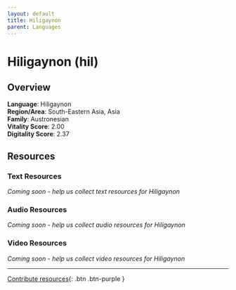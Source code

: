```yaml
---
layout: default
title: Hiligaynon
parent: Languages
---
```


# Hiligaynon (hil)

## Overview

**Language**: Hiligaynon  
**Region/Area**: South-Eastern Asia, Asia  
**Family**: Austronesian  
**Vitality Score**: 2.00  
**Digitality Score**: 2.37  

## Resources

### Text Resources
*Coming soon - help us collect text resources for Hiligaynon*

### Audio Resources
*Coming soon - help us collect audio resources for Hiligaynon*

### Video Resources
*Coming soon - help us collect video resources for Hiligaynon*

---

[Contribute resources](https://fairtrain.github.io/){: .btn .btn-purple }
